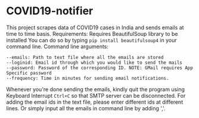 # COVID19-notifier
This project scrapes data of COVID19  cases in India and sends emails at time to time basis.
Requirements:
Requires BeautifulSoup library to be installed
You can do so by typing ```pip install beautifulsoup4``` in your command line.
Command line arguments:
```
--emails: Path to text file where all the emails are stored
--loginid: Email id through which you would like to send the mails
--password: Password of the corresponding ID. NOTE: GMail requires App Specific password
--frequency: Time in minutes for sending email notifications.
```
Whenever you're done sending the emails, kindly quit the program using Keyboard Interrupt ```Ctrl+C``` so that SMTP server can be disconnected.
For adding the email ids in the text file, please enter different ids at different lines. Or simply input all the emails in command line by adding ','.
